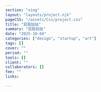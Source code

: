 ```yaml
---
section: "xing"
layout: "layouts/project.njk"
pageCSS: "/assets/Css/project.css"
title: "屁股姑姑"
summary: "屁股姑姑"
date: "2025-10-04"
categories: ["design", "startup", "art"]
tags: []
cover: ""
period: ""
tools: []
client: ""
collaborators: []
fee: ""
links:
  
---
```


